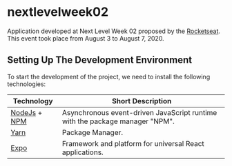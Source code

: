 # nextlevelweek02
Application developed at Next Level Week 02 proposed by the [Rocketseat](https://rocketseat.com.br/). This event took place from August 3 to August 7, 2020.

## Setting Up The Development Environment

To start the development of the project, we need to install the following technologies:
 
 Technology | Short Description
 ------------|-------------
 [NodeJs](https://nodejs.org/) + [NPM](https://www.npmjs.com/) | Asynchronous event-driven JavaScript runtime with the package manager "NPM".
 [Yarn](https://yarnpkg.com/) | Package Manager.
 [Expo](https://expo.io/) | Framework and platform for universal React applications.